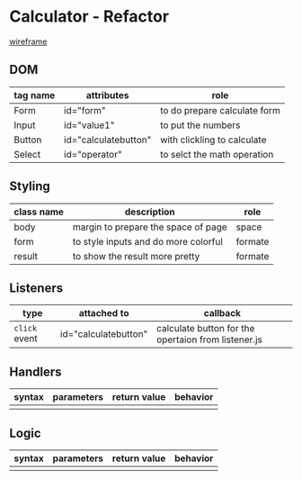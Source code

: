 # Calculator - Refactor

 [wireframe](https://wireframe.cc/m8UfSe)

## DOM

| tag name | attributes | role |
| --- | --- | --- |
| Form | id="form" | to do prepare calculate form  |
| Input | id="value1"| to put the numbers| 
| Button | id="calculatebutton" | with clickling to calculate |
| Select | id="operator" | to selct the math operation |

## Styling

| class name | description | role |
| --- | --- | --- |
| body| margin to prepare the space of page| space |
| form| to style inputs and do more colorful | formate  |
| result| to show the result more pretty | formate |


## Listeners

| type | attached to | callback |
| --- | --- | --- |
| `click` event | id="calculatebutton" | calculate button for the opertaion from listener.js |

## Handlers

| syntax | parameters | return value | behavior |
| --- | --- | --- | --- |
| | | | |

## Logic

| syntax | parameters | return value | behavior |
| --- | --- | --- | --- |
| | | | |

